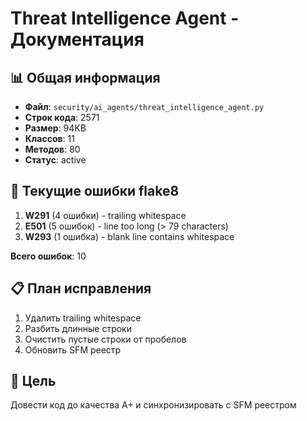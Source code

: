 # Threat Intelligence Agent - Документация

## 📊 Общая информация
- **Файл**: `security/ai_agents/threat_intelligence_agent.py`
- **Строк кода**: 2571
- **Размер**: 94KB
- **Классов**: 11
- **Методов**: 80
- **Статус**: active

## 🔧 Текущие ошибки flake8
1. **W291** (4 ошибки) - trailing whitespace
2. **E501** (5 ошибок) - line too long (> 79 characters)
3. **W293** (1 ошибка) - blank line contains whitespace

**Всего ошибок**: 10

## 📋 План исправления
1. Удалить trailing whitespace
2. Разбить длинные строки
3. Очистить пустые строки от пробелов
4. Обновить SFM реестр

## 🎯 Цель
Довести код до качества A+ и синхронизировать с SFM реестром
